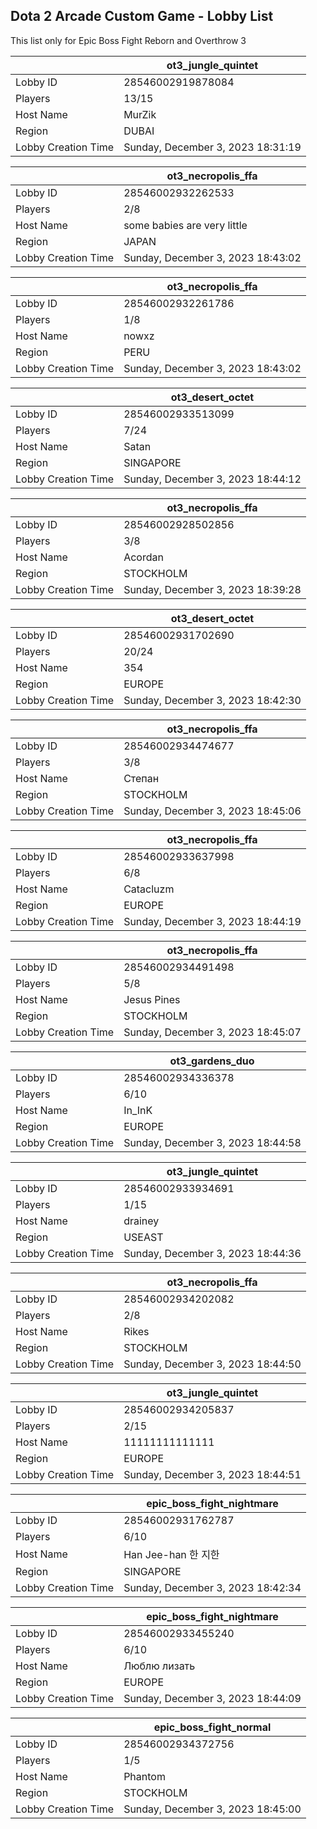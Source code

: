 ## Dota 2 Arcade Custom Game - Lobby List

This list only for Epic Boss Fight Reborn and Overthrow 3

|  | ot3_jungle_quintet |
| ------ | ------ |
| Lobby ID | 28546002919878084 |
| Players | 13/15 |
| Host Name | MurZik |
| Region | DUBAI |
| Lobby Creation Time | Sunday, December 3, 2023 18:31:19 |


|  | ot3_necropolis_ffa |
| ------ | ------ |
| Lobby ID | 28546002932262533 |
| Players | 2/8 |
| Host Name | some babies are very little |
| Region | JAPAN |
| Lobby Creation Time | Sunday, December 3, 2023 18:43:02 |


|  | ot3_necropolis_ffa |
| ------ | ------ |
| Lobby ID | 28546002932261786 |
| Players | 1/8 |
| Host Name | nowxz |
| Region | PERU |
| Lobby Creation Time | Sunday, December 3, 2023 18:43:02 |


|  | ot3_desert_octet |
| ------ | ------ |
| Lobby ID | 28546002933513099 |
| Players | 7/24 |
| Host Name | Satan |
| Region | SINGAPORE |
| Lobby Creation Time | Sunday, December 3, 2023 18:44:12 |


|  | ot3_necropolis_ffa |
| ------ | ------ |
| Lobby ID | 28546002928502856 |
| Players | 3/8 |
| Host Name | Acordan |
| Region | STOCKHOLM |
| Lobby Creation Time | Sunday, December 3, 2023 18:39:28 |


|  | ot3_desert_octet |
| ------ | ------ |
| Lobby ID | 28546002931702690 |
| Players | 20/24 |
| Host Name | 354 |
| Region | EUROPE |
| Lobby Creation Time | Sunday, December 3, 2023 18:42:30 |


|  | ot3_necropolis_ffa |
| ------ | ------ |
| Lobby ID | 28546002934474677 |
| Players | 3/8 |
| Host Name | Степан |
| Region | STOCKHOLM |
| Lobby Creation Time | Sunday, December 3, 2023 18:45:06 |


|  | ot3_necropolis_ffa |
| ------ | ------ |
| Lobby ID | 28546002933637998 |
| Players | 6/8 |
| Host Name | Catacluzm |
| Region | EUROPE |
| Lobby Creation Time | Sunday, December 3, 2023 18:44:19 |


|  | ot3_necropolis_ffa |
| ------ | ------ |
| Lobby ID | 28546002934491498 |
| Players | 5/8 |
| Host Name | Jesus Pines |
| Region | STOCKHOLM |
| Lobby Creation Time | Sunday, December 3, 2023 18:45:07 |


|  | ot3_gardens_duo |
| ------ | ------ |
| Lobby ID | 28546002934336378 |
| Players | 6/10 |
| Host Name | In_InK |
| Region | EUROPE |
| Lobby Creation Time | Sunday, December 3, 2023 18:44:58 |


|  | ot3_jungle_quintet |
| ------ | ------ |
| Lobby ID | 28546002933934691 |
| Players | 1/15 |
| Host Name | drainey |
| Region | USEAST |
| Lobby Creation Time | Sunday, December 3, 2023 18:44:36 |


|  | ot3_necropolis_ffa |
| ------ | ------ |
| Lobby ID | 28546002934202082 |
| Players | 2/8 |
| Host Name | Rikes |
| Region | STOCKHOLM |
| Lobby Creation Time | Sunday, December 3, 2023 18:44:50 |


|  | ot3_jungle_quintet |
| ------ | ------ |
| Lobby ID | 28546002934205837 |
| Players | 2/15 |
| Host Name | 11111111111111 |
| Region | EUROPE |
| Lobby Creation Time | Sunday, December 3, 2023 18:44:51 |


|  | epic_boss_fight_nightmare |
| ------ | ------ |
| Lobby ID | 28546002931762787 |
| Players | 6/10 |
| Host Name | Han Jee-han  한 지한 |
| Region | SINGAPORE |
| Lobby Creation Time | Sunday, December 3, 2023 18:42:34 |


|  | epic_boss_fight_nightmare |
| ------ | ------ |
| Lobby ID | 28546002933455240 |
| Players | 6/10 |
| Host Name | Люблю лизать |
| Region | EUROPE |
| Lobby Creation Time | Sunday, December 3, 2023 18:44:09 |


|  | epic_boss_fight_normal |
| ------ | ------ |
| Lobby ID | 28546002934372756 |
| Players | 1/5 |
| Host Name | Phantom |
| Region | STOCKHOLM |
| Lobby Creation Time | Sunday, December 3, 2023 18:45:00 |


